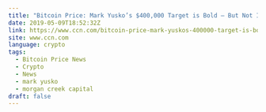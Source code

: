 ```yaml
---
title: "Bitcoin Price: Mark Yusko’s $400,000 Target is Bold – But Not Insane"
date: 2019-05-09T18:52:32Z
link: https://www.ccn.com/bitcoin-price-mark-yuskos-400000-target-is-bold-but-not-insane?utm_medium=RSS&utm_source=news.12bit.vn
site: www.ccn.com
language: crypto
tags:
  - Bitcoin Price News
  - Crypto
  - News
  - mark yusko
  - morgan creek capital
draft: false
---
```

